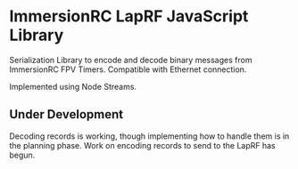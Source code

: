 # ImmersionRC LapRF JavaScript Library

Serialization Library to encode and decode binary messages from ImmersionRC FPV Timers. Compatible with Ethernet connection.

Implemented using Node Streams.

## Under Development

Decoding records is working, though implementing how to handle them is in the planning phase. Work on encoding records to send to the LapRF has begun.
